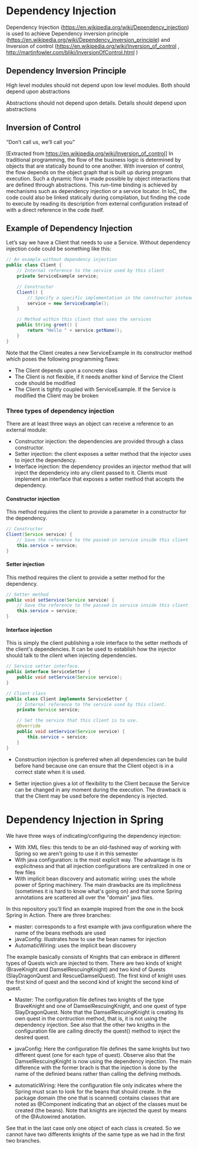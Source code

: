 # Dependency Injection
Dependency Injection (https://en.wikipedia.org/wiki/Dependency_injection) is used to achieve
Dependency inversion principle (https://en.wikipedia.org/wiki/Dependency_inversion_principle)
and Inversion of control (https://en.wikipedia.org/wiki/Inversion_of_control ,
 http://martinfowler.com/bliki/InversionOfControl.html )

## Dependency Inversion Principle

High level modules should not depend upon low level modules. Both should depend upon abstractions

Abstractions should not depend upon details. Details should depend upon abstractions

## Inversion of Control
“Don’t call us, we’ll call you”

[Extracted from https://en.wikipedia.org/wiki/Inversion_of_control] 
In traditional programming, the flow of the business logic is determined by objects that are statically bound to one another. With inversion of control, the flow depends on the object graph that is built up during program execution. Such a dynamic flow is made possible by object interactions that are defined through abstractions. This run-time binding is achieved by mechanisms such as dependency injection or a service locator. In IoC, the code could also be linked statically during compilation, but finding the code to execute by reading its description from external configuration instead of with a direct reference in the code itself.


## Example of Dependency Injection
Let’s say we have a Client that needs to use a Service. Without dependency injection code could be something like this:

```java
// An example without dependency injection
public class Client {
    // Internal reference to the service used by this client
    private ServiceExample service;

    // Constructor
    Client() {
        // Specify a specific implementation in the constructor instead of using dependency injection
        service = new ServiceExample();
    }

    // Method within this client that uses the services
    public String greet() {
        return "Hello " + service.getName();
    }
}
```

Note that the Client creates a new ServiceExample in its constructor method which poses the following programming flaws:
* The Client depends upon a concrete class
* The Client is not flexible, if it needs another kind of Service the Client code should be modified
* The Client is tightly coupled with ServiceExample. If the Service is modified the Client may be  broken

### Three types of dependency injection
There are at least three ways an object can receive a reference to an external module:
* Constructor injection: the dependencies are provided through a class constructor.
* Setter injection: the client exposes a setter method that the injector uses to inject the dependency.
* Interface injection: the dependency provides an injector method that will inject the dependency into any client passed to it. Clients must implement an interface that exposes a setter method that accepts the dependency.

#### Constructor injection
This method requires the client to provide a parameter in a constructor for the dependency.

```java
// Constructor
Client(Service service) {
    // Save the reference to the passed-in service inside this client
    this.service = service;
}
```

#### Setter injection
This method requires the client to provide a setter method for the dependency.

```java
// Setter method
public void setService(Service service) {
    // Save the reference to the passed-in service inside this client
    this.service = service;
}
```

#### Interface injection
This is simply the client publishing a role interface to the setter methods of the client's dependencies. It can be used to establish how the injector should talk to the client when injecting dependencies.

```Java
// Service setter interface.
public interface ServiceSetter {
    public void setService(Service service);
}

// Client class
public class Client implements ServiceSetter {
    // Internal reference to the service used by this client.
    private Service service;

    // Set the service that this client is to use.
    @Override
    public void setService(Service service) {
        this.service = service;
    }
}
```

* Construction injection is preferred when all dependencies can be build before hand because one can ensure that the Client object is in a correct state when it is used.

* Setter injection gives a lot of flexibility to the Client because the Service can be changed in any moment during the execution. The drawback is that the Client may be used before the dependency is injected.

# Dependency Injection in Spring
We have three ways of indicating/configuring the dependency injection:
* With XML files: this tends to be an old-fashined way of working with Spring so we aren't going to use it in this semester
* With java configuration: is the most explicit way. The advantage is its explicitness and that all injection configurations are centralized in one or few files
* With implicit bean discovery and automatic wiring: uses the whole power of Spring machinery. The main drawbacks are its implicitness (sometimes it is hard to know what's going on) and that some Spring annotations are scattered all over the "domain" java files.

In this repository you'll find an example inspired from the one in the book Spring in Action. There are three branches:
* master: corresponds to a first example with java configuration where the name of the beans methods are used
* javaConfig: illustrates how to use the bean names for injection
* AutomaticWiring: uses the implicit bean discovery

The example basically consists of Knights that can embrace in different types of Quests wich are injected to them. There are two kinds of knight (BraveKnight and DamselRescuingKnight) and two kind of Quests (SlayDragonQuest and RescueDamselQuest). The first kind of knight uses the first kind of quest and the second kind of knight the second kind of quest.

* Master: The configuration file defines two knights of the type BraveKnight and one of DamselRescuingKnight, and one quest of type SlayDragonQuest. Note that the DamselRescuingKnight is creating its own quest in the contruction method, that is, it is not using the dependency injection. See also that the other two knigths in the configuration file are calling directly the quest() method to inject the desired quest.

* javaConfig: Here the configuration file defines the same knights but two different quest (one for each type of quest). Observe also that the DamselRescuingKnight is now using the dependency injection. The main difference with the former brach is that the injection is done by the name of the definied beans rather than calling the defining methods.

* automaticWiring: Here the configuration file only indicates where the Spring must scan to look for the beans that should create. In the package domain (the one that is scanned) contains classes that are noted as @Component indicating that an object of the classes must be created (the beans). Note that knights are injected the quest by means of the @Autowired anotation.

See that in the last case only one object of each class is created. So we cannot have two differents knights of the same type as we had in the first two branches.
